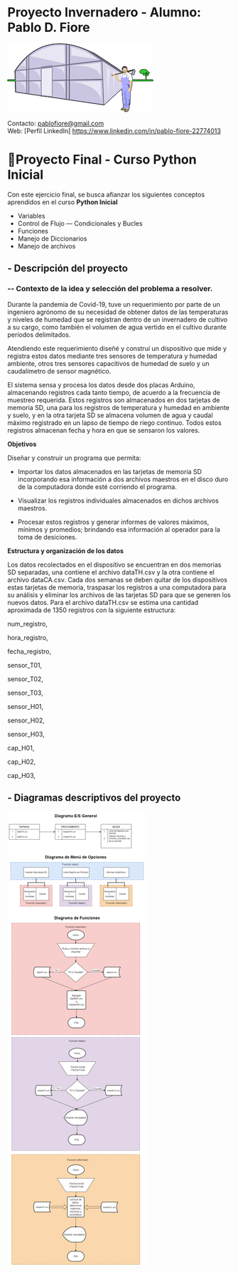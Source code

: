 # Proyecto Invernadero -  Alumno: Pablo D. Fiore

![Img Invernadero](img/inverna.png)

Contacto: pablofiore@gmail.com\
Web: [Perfil LinkedIn] https://www.linkedin.com/in/pablo-fiore-22774013

# 🍅Proyecto Final - Curso Python Inicial

Con este ejercicio final, se busca afianzar los siguientes conceptos aprendidos en el curso **Python Inicial**
- Variables
- Control de Flujo — Condicionales y Bucles
- Funciones
- Manejo de Diccionarios
- Manejo de archivos

## - Descripción del proyecto
### -- Contexto de la idea y selección del problema a resolver.
  Durante la pandemia de Covid-19, tuve un requerimiento por parte de un ingeniero agrónomo de su necesidad de obtener datos de las temperaturas y niveles de humedad
  que se registran dentro de un invernadero de cultivo a su cargo, como también el volumen de agua vertido en el cultivo durante períodos delimitados.
  
  Atendiendo este requerimiento diseñé y construí un dispositivo que mide y registra estos datos mediante tres sensores de temperatura y humedad ambiente, otros tres
  sensores capacitivos de humedad de suelo y un caudalímetro de sensor magnético.
  
  El sistema sensa y procesa los datos desde dos placas Arduino, almacenando registros cada tanto tiempo, de acuerdo a la frecuencia de muestreo requerida. 
  Estos registros son almacenados en dos tarjetas de memoria SD, una para los registros de temperatura y humedad en ambiente y suelo, y en la otra tarjeta SD se 
  almacena volumen de agua y caudal máximo registrado en un lapso de tiempo de riego continuo. Todos estos registros almacenan fecha y hora en que se sensaron los
  valores.
  
**Objetivos**

  Diseñar y construir un programa que permita:

- Importar los datos almacenados en las tarjetas de memoria SD incorporando esa información a dos archivos maestros en el disco duro de la computadora donde esté
  corriendo el programa.

- Visualizar los registros individuales almacenados en dichos archivos maestros.

- Procesar estos registros y generar informes de valores máximos, mínimos y promedios; brindando esa información al operador para la toma de desiciones.

**Estructura y organización de los datos**

Los datos recolectados en el dispositivo se encuentran en dos memorias SD separadas, una contiene el archivo dataTH.csv y la otra contiene el archivo dataCA.csv.
Cada dos semanas se deben quitar de los dispositivos estas tarjetas de memoria, traspasar los registros a una computadora para su análisis y eliminar los archivos de las tarjetas SD para que se generen los nuevos datos. 
Para el archivo dataTH.csv se estima una cantidad aproximada de 1350 registros con la siguiente estructura:

num_registro, 

hora_registro, 

fecha_registro, 

sensor_T01, 

sensor_T02, 

sensor_T03, 

sensor_H01, 

sensor_H02, 

sensor_H03, 

cap_H01, 

cap_H02, 

cap_H03,





## - Diagramas descriptivos del proyecto

![Img Diagrama](img/diag02.png)
